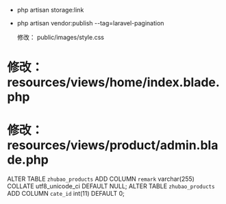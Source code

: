 * php artisan storage:link
* php artisan vendor:publish --tag=laravel-pagination

	修改：      public/images/style.css
#	修改：      resources/views/home/index.blade.php
#	修改：      resources/views/product/admin.blade.php

ALTER TABLE `zhubao_products`
ADD COLUMN `remark` varchar(255) COLLATE utf8_unicode_ci DEFAULT NULL;
ALTER TABLE `zhubao_products`
ADD COLUMN `cate_id` int(11)   DEFAULT 0;
